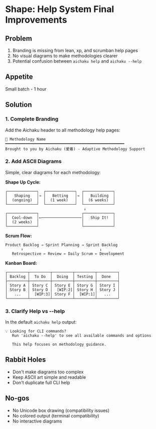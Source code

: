 # Shape: Help System Final Improvements

## Problem

1. Branding is missing from lean, xp, and scrumban help pages
2. No visual diagrams to make methodologies clearer
3. Potential confusion between `aichaku help` and `aichaku --help`

## Appetite

Small batch - 1 hour

## Solution

### 1. Complete Branding

Add the Aichaku header to all methodology help pages:

```
🎯 Methodology Name
━━━━━━━━━━━━━━━━━━━━━━━━━━━━━━━━━━━━━━━━━━━━━━━━━━━━━
Brought to you by Aichaku (愛着) - Adaptive Methodology Support
```

### 2. Add ASCII Diagrams

Simple, clear diagrams for each methodology:

**Shape Up Cycle:**

```
┌─────────────┐  ┌─────────────┐  ┌─────────────┐
│   Shaping   │→ │   Betting   │→ │   Building  │
│  (ongoing)  │  │  (1 week)   │  │  (6 weeks)  │
└─────────────┘  └─────────────┘  └─────────────┘
                                   ↓
┌─────────────┐                   ┌─────────────┐
│  Cool-down  │←──────────────────│   Ship It!  │
│  (2 weeks)  │                   │             │
└─────────────┘                   └─────────────┘
```

**Scrum Flow:**

```
Product Backlog → Sprint Planning → Sprint Backlog
       ↑                                  ↓
   Retrospective ← Review ← Daily Scrum ← Development
```

**Kanban Board:**

```
┌─────────┬─────────┬─────────┬─────────┬─────────┐
│ Backlog │  To Do  │  Doing  │ Testing │  Done   │
├─────────┼─────────┼─────────┼─────────┼─────────┤
│ Story A │ Story C │ Story E │ Story G │ Story I │
│ Story B │ Story D │  [WIP:2]│ Story H │ Story J │
│   ...   │  [WIP:3]│ Story F │  [WIP:1]│   ...   │
└─────────┴─────────┴─────────┴─────────┴─────────┘
```

### 3. Clarify Help vs --help

In the default `aichaku help` output:

```
💡 Looking for CLI commands?
   Run 'aichaku --help' to see all available commands and options
   
   This help focuses on methodology guidance.
```

## Rabbit Holes

- Don't make diagrams too complex
- Keep ASCII art simple and readable
- Don't duplicate full CLI help

## No-gos

- No Unicode box drawing (compatibility issues)
- No colored output (terminal compatibility)
- No interactive diagrams
